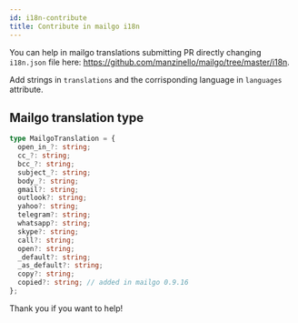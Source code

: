 ```yaml
---
id: i18n-contribute
title: Contribute in mailgo i18n
---
```


You can help in mailgo translations submitting PR directly changing `i18n.json` file here: https://github.com/manzinello/mailgo/tree/master/i18n.

Add strings in `translations` and the corrisponding language in `languages` attribute.

## Mailgo translation type

```ts
type MailgoTranslation = {
  open_in_?: string;
  cc_?: string;
  bcc_?: string;
  subject_?: string;
  body_?: string;
  gmail?: string;
  outlook?: string;
  yahoo?: string;
  telegram?: string;
  whatsapp?: string;
  skype?: string;
  call?: string;
  open?: string;
  _default?: string;
  _as_default?: string;
  copy?: string;
  copied?: string; // added in mailgo 0.9.16
};
```

Thank you if you want to help!

